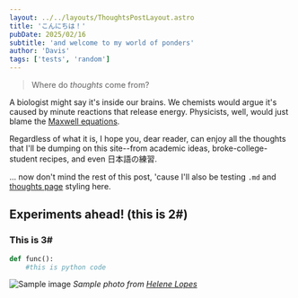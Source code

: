 ```yaml
---
layout: ../../layouts/ThoughtsPostLayout.astro
title: 'こんにちは！'
pubDate: 2025/02/16
subtitle: 'and welcome to my world of ponders'
author: 'Davis'
tags: ['tests', 'random']
---
```


> Where do _thoughts_ come from?

A biologist might say it's inside our brains.
We chemists would argue it's caused by minute reactions that release energy.
Physicists, well, would just blame the [Maxwell equations](https://en.wikipedia.org/wiki/Maxwell%27s_equations). 

Regardless of what it is, I hope you, dear reader, can enjoy all the thoughts that I'll be dumping on this site--from academic ideas, broke-college-student recipes, and even 日本語の練習.

... now don't mind the rest of this post, 'cause I'll also be testing `.md` and [thoughts page](/thoughts/) styling here.

## Experiments ahead! (this is 2#)

### This is 3#

```py
def func():
    #this is python code
```

![Sample image](https://images.pexels.com/photos/1931367/pexels-photo-1931367.jpeg?auto=compress&cs=tinysrgb&w=1260&h=750&dpr=2 "cute cat :3")
_Sample photo from [Helene Lopes](https://www.pexels.com/photo/selective-focus-photography-of-bombay-cat-1931367/)_




